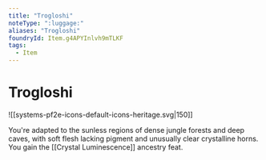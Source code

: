 ```yaml
---
title: "Trogloshi"
noteType: ":luggage:"
aliases: "Trogloshi"
foundryId: Item.g4APYInlvh9mTLKF
tags:
  - Item
---
```


# Trogloshi
![[systems-pf2e-icons-default-icons-heritage.svg|150]]

You're adapted to the sunless regions of dense jungle forests and deep caves, with soft flesh lacking pigment and unusually clear crystalline horns. You gain the [[Crystal Luminescence]] ancestry feat.
